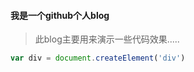 #### 我是一个github个人blog

>此blog主要用来演示一些代码效果.....

```javascript
var div = document.createElement('div')
```